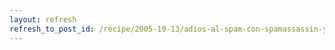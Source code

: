 ```yaml
---
layout: refresh
refresh_to_post_id: /recipe/2005-10-13/adios-al-spam-con-spamassassin-y-sylpheed-claws.html
---
```

